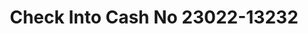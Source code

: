 ---
f_zip-code: 74601
f_state-code: OK
title: Check Into Cash No 23022-13232
f_phone: 580-767-1872
f_city-only: Ponca City
f_address: 3000 North 14Th Street Ponca City
f_location-unique-id: '13232'
slug: check-into-cash-no-23022-13232
updated-on: '2024-05-30T13:46:58.046Z'
created-on: '2024-05-30T13:36:59.803Z'
published-on: '2024-05-30T13:54:32.469Z'
f_city-state: cms/city/ponca-city-ok.md
f_company: cms/company/check-into-cash-no-23022.md
f_state: cms/state/oklahoma.md
layout: '[payday-loan].html'
tags: payday-loan
---